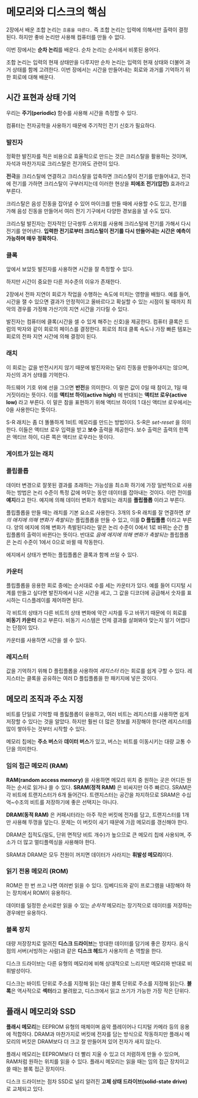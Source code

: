 # 메모리와 디스크의 핵심

2장에서 배운 조합 논리는 `흐름을 따른다.` 즉 조합 논리는 입력에 의해서만 출력이 결정된다. 하지만 좋바 논리만 사용해 컴퓨터를 만들 수 없다.

이번 장에서는 **순차 논리**를 배운다. 순차 논리는 순서에서 비롯된 용어다.

조합 논리는 입력의 현재 상태만을 다루지만 순차 논리는 입력의 현재 상태와 더불어 과거 상태를 함께 고려한다.
이번 장에서는 시간을 만들어내는 회로와 과거를 기억하기 위한 회로에 대해 배운다.

## 시간 표현과 상태 기억
우리는 **주기(periodic)** 함수를 사용해 시간을 측정할 수 있다.

컴퓨터는 전자공학을 사용하기 때문에 주기적인 전기 신호가 필요하다.

### 발진자
정확한 발진자를 적은 비용으로 효율적으로 만드는 것은 크리스탈을 활용하는 것이며, 자석과 마찬가지로 크리스탈은 전기와도 관련이 있다.

**전극**을 크리스탈에 연결하고 크리스탈을 압축하면 크리스탈이 전기를 만들어내고, 전극에 전기를 가하면 크리스탈이 구부러지는데 이러한 현상을 **피에조 전기(압전)** 효과라고 부른다.

크리스탈은 음성 진동을 잡아낼 수 있어 마이크를 만들 때에 사용할 수도 있고, 전기를 가해 음성 진동을 만들어서 여러 전기 기구에서 다양한 경보음을 낼 수도 있다.

크리스털 발진자는 전자적인 단극쌍투 스위치를 사용해 크리스털에 전기를 가해서 다시 전기를 얻어낸다.
**입력한 전기로부터 크리스털이 전기를 다시 만들어내는 시간은 예측이 가능하며 매우 정확하다.**

### 클록
앞에서 보았듯 발진자를 사용하면 시간을 잘 측정할 수 있다.

하지만 시간이 중요한 다른 저수준의 이유가 존재한다.

2장에서 전파 지연이 회로가 작업을 수행하는 속도에 미치는 영향을 배웠다. 
예를 들어, 시간을 잴 수 있으면 결과가 안정적이고 올바르다고 확실할 수 있는 시점이 될 때까지 최악의 경우를 가정해 가산기의 지연 시간을 기다릴 수 있다.

발진자는 컴퓨터에 클록(시간을 셀 수 있게 해주는 신호)을 제공한다. 컴퓨터 클록은 드럼의 박자와 같이 회로의 페이스를 결정한다. 
회로의 최대 클록 속도나 가장 빠른 템포는 회로의 전파 지연 시간에 의해 결정이 된다.

### 래치
이 회로는 값을 반전시키지 않기 때문에 발진자와는 달리 진동을 만들어내지는 않으며, 자신의 과거 상태를 기억한다.

하드웨어 기호 위에 선을 그으면 **반전**을 의미한다.
이 말은 값이 0일 때 참이고, 1일 때 거짓이라는 뜻이다.
이를 **액티브 하이(active high)** 에 반대되는 **액티브 로우(active low)** 라고 부른다.
이 말은 참을 표현하기 위해 액티브 하이의 1 대신 액티브 로우에서는 0을 사용한다는 뜻이다.

S-R 래치는 좀 더 똘똘하게 1비트 메모리를 만드는 방법이다. S-R은 *set-reset* 을 의미한다.
이들은 액티브 로우 입력을 받고 **보수** 출력을 제공한다. 보수 출력은 출력의 한쪽은 액티브 하이, 다른 쪽은 액티브 로우라는 뜻이다.

### 게이트가 있는 래치

### 플립플롭
데이터 변경으로 잘못된 결과를 초래하는 가능성을 최소화 하기에 가장 일반적으로 사용하는 방법은 논리 수준이 특정 값에 머무는 동안 데이터를 잡아내는 것이다. 이런 전이를 **예지**라고 한다.
예지에 의해 데이터 변화가 촉발되는 래치를 **플립플롭** 이라고 부른다.

플립플롭을 만들 때는 래치를 기본 요소로 사용한다. 3개의 S-R 래치를 잘 연결하면 *양의 애지에 의해 변화가 촉발되는* 플립플롭을 만들 수 있고, 이를 **D 플립플롬** 이라고 부른다.
양의 에지에 의해 변화가 촉발된다라는 말은 논리 수준이 0에서 1로 바뀌는 순간 플립플롭의 출력이 바뀐다는 뜻이다.
반대로 *음에 에지에 의해 변화가 촉발되는* 플립플롭은 논리 수준이 1에서 0으로 바뀔 때 작동한다.

에지에서 상태가 변하는 플립플롭은 클록과 함께 쓰일 수 있다.

### 카운터
플립플롭을 응용한 회로 중에는 순서대로 수를 세는 카운터가 있다. 예를 들어 디지털 시계를 만들고 싶다면 발진자에서 나온 시간을 세고, 그 값을 디코더에 공급해서 숫자를 표시하는 디스플레이를 제어하면 된다.

각 비트의 상태가 다른 비트의 상태 변화에 약간 시차를 두고 바뀌기 때문에 이 회로를 **비동기 카운터** 라고 부른다.
비동기 시스템은 언제 결과를 살펴봐야 맞는지 알기 어렵다는 단점이 있다.

카운터를 사용하면 시간을 셀 수 있다.

### 레지스터
값을 기억하기 위해 D 플립플롭을 사용하여 *레지스터* 라는 회로를 쉽게 구할 수 있다.
레지스터는 클록을 공유하는 여러 D 플립플롭을 한 패키지에 넣은 것이다.


## 메모리 조직과 주소 지정
비트를 단일로 기억할 때 플릷플롭이 유용하고, 여러 비트는 레지스터를 사용하면 쉽게 저장할 수 있다는 것을 알았다.
하지만 훨씬 더 많은 정보를 저장해야 한다면 레지스터를 많이 쌓아두는 것부터 시작할 수 있다.

메모리 칩에는 **주소 버스**와 **데이터 버스**가 있고, 버스는 비트를 이동시키는 대량 교통 수단을 의미한다.

### 임의 접근 메모리 (RAM)
**RAM(random access memory)** 을 사용하면 메모리 위치 중 원하는 곳은 어디든 원하는 순서로 읽거나 쓸 수 있다.
**SRAM(정적 RAM)** 은 비싸지만 아주 빠르다. SRAM은 각 비트에 트랜지스터가 6개 들어간다.
트랜지스터는 공간을 차지하므로 SRAM은 수십억~수조의 비트를 저장하기에 좋은 선택지는 아니다.

**DRAM(동적 RAM)** 은 커패시터라는 아주 작은 버킷에 전자를 담고, 트랜지스터를 1개만 사용해 뚜껑을 덮는다. 문제는 이 버킷이 새기 때문에 가끔 메모리를 갱신해야 한다.

DRAM은 집적도(밀도, 단위 면적당 비트 개수)가 높으므로 큰 메모리 칩에 사용되며, 주소가 더 많고 멀티플렉싱을 사용해야 한다.

SRAM과 DRAM은 모두 전원이 꺼지면 데이터가 사라지는 **휘발성 메모리**이다.

### 읽기 전용 메모리 (ROM)
ROM은 한 번 쓰고 나면 여러번 읽을 수 있다. 임베디드와 같이 프로그램을 내장해야 하는 장치에서 ROM이 유용하다.

데이터를 일정한 순서로만 읽을 수 있는 *순차적* 메모리는 장기적으로 데이터를 저장하는 경우에만 유용하다.

### 블록 장치
대량 저장장치로 알려진 **디스크 드라이브**는 방대한 데이터를 담기에 좋은 장치다.
음식점의 서버(서빙하는 사람)과 같은 **디스크 헤드**가 사용자의 손 역할을 한다.

디스크 드라이브는 다른 유형의 메모리에 비해 상대적으로 느리지만 메모리와 반대로 비휘발성이다.

디스크는 바이트 단위로 주소를 지정해 읽는 대신 블록 단위로 주소를 지정해 읽는다. **블록**은 역사적으로 **섹터**라고 불려왔고, 디스크에서 읽고 쓰기가 가능한 가장 작은 단위다.

## 플래시 메모리와 SSD
**플래시 메모리**는 EEPROM 유형의 매체이며 음악 플레이어나 디지털 카메라 등의 응용에 적합하다.
DRAM과 마찬가지로 버킷에 전자를 담는 방식으로 작동하지만 플래시 메모리의 버킷은 DRAM보다 더 크고 잘 만들어져 있어 전자가 새지 않는다.

플래시 메모리는 EEPROM보다 더 빨리 지울 수 있고 더 저렴하게 만들 수 있으며, RAM처럼 원하는 위치를 읽을 수 있다.
플래시 메모리는 읽을 때는 임의 접근 장치이고 쓸 때는 블록 접근 장치이다.

디스크 드라이브는 점차 SSD로 널리 알려진 **고체 상태 드라이브(solid-state drive)** 로 교체되고 있다.
